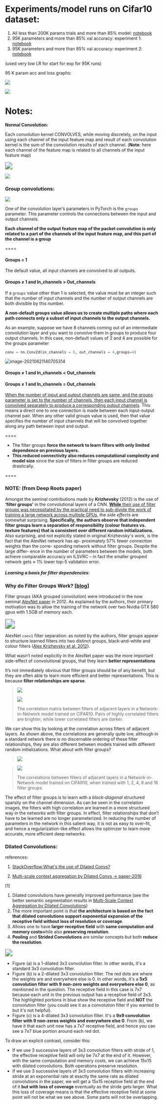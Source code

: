 
# Experiments/model runs on Cifar10 dataset:

 1) All less than 200K params trials and more than 85% model: [notebook](https://github.com/MANU-CHAUHAN/topgun/blob/main/s7/EVA_6_S7_All_trials_%2B_last_model_with_85%2B_acc.ipynb)
 2) 95K parameters and more than 85% val accuracy: experiment 1: [notebook](https://github.com/MANU-CHAUHAN/topgun/blob/main/s7/EVA_6_S7_95_9K_params_separate_exp_2_85_crossed.ipynb)
 3) 95K parameters and more than 85% val accuracy: experiment 2: [notebook](https://github.com/MANU-CHAUHAN/topgun/blob/main/s7/EVA_6_S7_95K_params_separate_exp_3_complete_more_than_85_.ipynb) 

(used very low LR for start for exp for 95K runs)

95 K param acc and loss graphs:

![](exp3.png)

![](exp2.png)



# Notes:

**Normal Convolution:**

Each convolution kernel CONVOLVES, while moving discretely, on the input using each channel of the input feature map and result of each convolution kernel is the sum of the convolution results of each channel. (**Note:** here each channel of the feature map is related to all channels of the input feature map)

<img src="../resources/s7-2.png" style="zoom:150%;" />



![](../resources/s7-4.jpeg)



### Group convolutions:

![](../resources/s7-3.jpeg)

One of the convolution layer’s parameters in PyTorch is the `groups` parameter. This parameter controls the connections between the input and output channels.

**Each channel of the output feature map of the packet convolution is only related to a part of the channels of the input feature map, and this part of the channel is a group**



====

#### Groups = 1

The default value, all input channels are convolved to all outputs.

#### Groups ≠ 1 and In_channels > Out_channels

If a `groups` value other than 1 is selected, the  value must be an integer such that the number of input channels and the number of output channels are both divisible by this number.

**A non-default groups value allows us to create multiple paths where each path connects only a subset of input channels to the output channels.**

As an example, suppose we have 8 channels coming out of an intermediate convolution layer and you want to convolve them in groups to produce four output channels. In this case, non-default values of 2 and 4 are possible for the groups parameter

```python
conv = nn.Conv2d(in_channels = 8, out_channels = 4,groups=4)
```





![image-20210621140705314](../resources/s7-1.png)





#### Groups ≠ 1 and In_channels < Out_channels

#### Groups ≠ 1 and In_channels = Out_channels

<u>When the number of input and output channels are same, and the groups parameter is set to the number of channels, then each input channel is convolved separately to produce a corresponding output channels</u>. This means a direct one to one connection is made between each input-output channel pair. When any other valid groups value is used, then that value specifies the number of input channels that will be convolved together along any path between input and output.

====

- The filter groups **force the network to learn filters with only limited dependence on previous layers.**
- **This reduced connectivity also reduces computational complexity and model size** since the size of filters in filter groups are reduced drastically.

====

### NOTE: (from Deep Roots paper)

Amongst the seminal contributions made by **Krizhevsky** (2012) is the use of **‘filter groups’** in the convolutional layers of a CNN. <u>**While** their use of filter groups was necessitated by the practical need to sub-divide the work of training a large network across multiple GPUs,</u> the *side effects* are somewhat surprising. **Specifically, the authors observe that independent filter groups learn a separation of responsibility (colour features vs. texture features) that is consistent over different random initializations.** Also surprising, and not explicitly stated in original Krizhevsky's work, is the fact that the AlexNet network has ap- proximately 57% fewer connection weights than the corre- sponding network without filter groups. Despite the large differ- ence in the number of parameters between the models, both achieve comparable accuracy on ILSVRC – in fact the smaller grouped network gets ≈ 1% lower top-5 validation error.

##### Learning a basis for filter dependencies:



### Why do Filter Groups Work? [[blog](https://blog.yani.ai/filter-group-tutorial/)]

Filter groups (AKA grouped convolution) were introduced in the now seminal [AlexNet paper](https://papers.nips.cc/paper/4824-imagenet-classification-with-deep-convolutional-neural-networks) in 2012. As explained by the authors, their primary motivation was to allow the training of the network over two Nvidia GTX 580 gpus with 1.5GB of memory each.



<img src="../resources/alexnetfilters.png" style="zoom:200%;" />

AlexNet `conv1` filter separation: as noted by the authors, filter groups appear to structure learned filters into two distinct groups, black-and-white and colour filters ([Alex Krizhevsky et al. 2012](https://papers.nips.cc/paper/4824-imagenet-classification-with-deep-convolutional-neural-networks)).



What wasn’t noted explicitly in the AlexNet paper was the more important side-effect of convolutional groups, that they learn **better representations**



It’s not immediately obvious that filter groups should be of any benefit, but they are often able to learn more efficient and better representations. This is because **filter relationships are sparse**.





> ![](/Users/manu/Documents/workspace/github/EVA6/resources/cifar-nin-4pad-conv8-corr.png)
>
> ![](../resources/colorbar.svg)
>
> The correlation matrix between filters of adjacent layers in a Network-in-Network model trained on CIFAR10. Pairs of highly correlated filters are brighter, while lower correlated filters are darker.



We can show this by looking at the correlation across filters of adjacent layers. As shown above, the correlations are generally quite low, although in a standard network there is no discernable ordering of these filter relationships, they are also different between models trained with different random initializations. What about with filter groups?



>
>
>![](../resources/cifar-nin-groupanimation.gif)

> ![](/Users/manu/Documents/workspace/github/EVA6/resources/colorbar.svg)
>
> The correlations between filters of adjacent layers in a Network-in-Network model trained on CIFAR10, when trained with 1, 2, 4, 8 and 16 filter groups.



The effect of filter groups is to learn with a *block-diagonal* structured sparsity on the channel dimension. As can be seen in the correlation images, the filters with high correlation are learned in a more structured way in the networks with filter groups. In effect, filter relationships that don’t have to be learned are no longer parameterized. In reducing the number of parameters in the network in this salient way, it is not as easy to over-fit, and hence a regularization-like effect allows the optimizer to learn more accurate, more efficient deep networks.



### Dilated Convolutions:

references:

1. [StackOverflow:What's the use of Dilated Convs?](https://stackoverflow.com/q/41178576/3903762)

2. [Multi-scale context aggregation by Dilated Convs -> paper-2016](https://arxiv.org/abs/1511.07122)



[1]

1. Dilated convolutions have generally improved performance (see the better semantic segmentation results in [Multi-Scale Context Aggregation by Dilated Convolutions](https://arxiv.org/pdf/1511.07122.pdf))
2. The more important point is that **the architecture is based on the fact that dilated convolutions support exponential expansion of the receptive field without loss of resolution or coverage**.
3. Allows one to have **larger receptive field** with **same computation and memory costs**while also **preserving resolution**.
4. **Pooling** and **Strided Convolutions** are similar concepts but both **reduce the resolution**. 



<img src="../resources/dilated-conv-1.png" style="zoom:150%;" />

- Figure (a) is a 1-dilated 3x3 convolution filter. In other words, it's a standard 3x3 convolution filter.
- Figure (b) is a 2-dilated 3x3 convolution filter. The red dots are where the weights are and everywhere else is 0. In other words, it's a **5x5 convolution filter with 9 non-zero weights and everywhere else 0**, as mentioned in the question. The receptive field in this case is 7x7 because each unit in the previous output has a receptive field of 3x3. The highlighted portions in blue show the receptive field and **NOT** the convolution filter (you could see it as a convolution filter if you wanted to but it's not helpful).
- Figure (c) is a 4-dilated 3x3 convolution filter. It's a **9x9 convolution filter with 9 non-zeros weights and everywhere else 0**. From (b), we have it that each unit now has a 7x7 receptive field, and hence you can see a 7x7 blue portion around each red dot.



To draw an explicit contrast, consider this:

- If we use 3 successive layers of 3x3 convolution filters with stride of 1, the effective receptive field will only be 7x7 at the end of it. However, with the same computation and memory costs, we can achieve 15x15 with dilated convolutions. Both operations preserve resolution.
- If we use 3 successive layers of 3x3 convolution filters with increasing stride at an exponential rate at exactly the same rate as dilated convolutions in the paper, we will get a 15x15 receptive field at the end of it **but with loss of coverage** eventually as the stride gets larger. What this loss of coverage means is that the effective receptive field at some point will not be what we see above. Some parts will not be overlapping.

